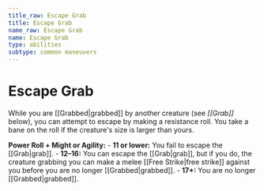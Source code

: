 ```yaml
---
title_raw: Escape Grab
title: Escape Grab
name_raw: Escape Grab
name: Escape Grab
type: abilities
subtype: common maneuvers
---
```


# Escape Grab

While you are [[Grabbed|grabbed]] by another creature (see *[[Grab]]* below), you can attempt to escape by making a resistance roll. You take a bane on the roll if the creature's size is larger than yours.

**Power Roll + Might or Agility:** - **11 or lower:** You fail to escape the [[Grab|grab]]. - **12–16:** You can escape the [[Grab|grab]], but if you do, the creature grabbing you can make a melee [[Free Strike|free strike]] against you before you are no longer [[Grabbed|grabbed]]. - **17+:** You are no longer [[Grabbed|grabbed]].
